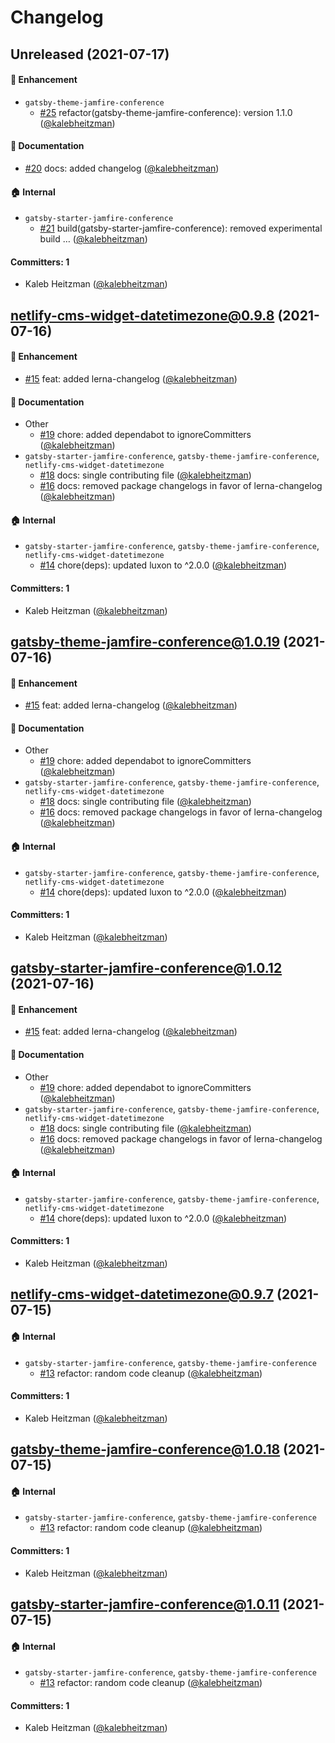 # Changelog

## Unreleased (2021-07-17)

#### :rocket: Enhancement
* `gatsby-theme-jamfire-conference`
  * [#25](https://github.com/jamfire/jamfire/pull/25) refactor(gatsby-theme-jamfire-conference): version 1.1.0 ([@kalebheitzman](https://github.com/kalebheitzman))

#### :memo: Documentation
* [#20](https://github.com/jamfire/jamfire/pull/20) docs: added changelog ([@kalebheitzman](https://github.com/kalebheitzman))

#### :house: Internal
* `gatsby-starter-jamfire-conference`
  * [#21](https://github.com/jamfire/jamfire/pull/21) build(gatsby-starter-jamfire-conference): removed experimental build … ([@kalebheitzman](https://github.com/kalebheitzman))

#### Committers: 1
- Kaleb Heitzman ([@kalebheitzman](https://github.com/kalebheitzman))

## netlify-cms-widget-datetimezone@0.9.8 (2021-07-16)

#### :rocket: Enhancement
* [#15](https://github.com/jamfire/jamfire/pull/15) feat: added lerna-changelog ([@kalebheitzman](https://github.com/kalebheitzman))

#### :memo: Documentation
* Other
  * [#19](https://github.com/jamfire/jamfire/pull/19) chore: added dependabot to ignoreCommitters ([@kalebheitzman](https://github.com/kalebheitzman))
* `gatsby-starter-jamfire-conference`, `gatsby-theme-jamfire-conference`, `netlify-cms-widget-datetimezone`
  * [#18](https://github.com/jamfire/jamfire/pull/18) docs: single contributing file ([@kalebheitzman](https://github.com/kalebheitzman))
  * [#16](https://github.com/jamfire/jamfire/pull/16) docs: removed package changelogs in favor of lerna-changelog ([@kalebheitzman](https://github.com/kalebheitzman))

#### :house: Internal
* `gatsby-starter-jamfire-conference`, `gatsby-theme-jamfire-conference`, `netlify-cms-widget-datetimezone`
  * [#14](https://github.com/jamfire/jamfire/pull/14) chore(deps): updated luxon to ^2.0.0 ([@kalebheitzman](https://github.com/kalebheitzman))

#### Committers: 1
- Kaleb Heitzman ([@kalebheitzman](https://github.com/kalebheitzman))


## gatsby-theme-jamfire-conference@1.0.19 (2021-07-16)

#### :rocket: Enhancement
* [#15](https://github.com/jamfire/jamfire/pull/15) feat: added lerna-changelog ([@kalebheitzman](https://github.com/kalebheitzman))

#### :memo: Documentation
* Other
  * [#19](https://github.com/jamfire/jamfire/pull/19) chore: added dependabot to ignoreCommitters ([@kalebheitzman](https://github.com/kalebheitzman))
* `gatsby-starter-jamfire-conference`, `gatsby-theme-jamfire-conference`, `netlify-cms-widget-datetimezone`
  * [#18](https://github.com/jamfire/jamfire/pull/18) docs: single contributing file ([@kalebheitzman](https://github.com/kalebheitzman))
  * [#16](https://github.com/jamfire/jamfire/pull/16) docs: removed package changelogs in favor of lerna-changelog ([@kalebheitzman](https://github.com/kalebheitzman))

#### :house: Internal
* `gatsby-starter-jamfire-conference`, `gatsby-theme-jamfire-conference`, `netlify-cms-widget-datetimezone`
  * [#14](https://github.com/jamfire/jamfire/pull/14) chore(deps): updated luxon to ^2.0.0 ([@kalebheitzman](https://github.com/kalebheitzman))

#### Committers: 1
- Kaleb Heitzman ([@kalebheitzman](https://github.com/kalebheitzman))


## gatsby-starter-jamfire-conference@1.0.12 (2021-07-16)

#### :rocket: Enhancement
* [#15](https://github.com/jamfire/jamfire/pull/15) feat: added lerna-changelog ([@kalebheitzman](https://github.com/kalebheitzman))

#### :memo: Documentation
* Other
  * [#19](https://github.com/jamfire/jamfire/pull/19) chore: added dependabot to ignoreCommitters ([@kalebheitzman](https://github.com/kalebheitzman))
* `gatsby-starter-jamfire-conference`, `gatsby-theme-jamfire-conference`, `netlify-cms-widget-datetimezone`
  * [#18](https://github.com/jamfire/jamfire/pull/18) docs: single contributing file ([@kalebheitzman](https://github.com/kalebheitzman))
  * [#16](https://github.com/jamfire/jamfire/pull/16) docs: removed package changelogs in favor of lerna-changelog ([@kalebheitzman](https://github.com/kalebheitzman))

#### :house: Internal
* `gatsby-starter-jamfire-conference`, `gatsby-theme-jamfire-conference`, `netlify-cms-widget-datetimezone`
  * [#14](https://github.com/jamfire/jamfire/pull/14) chore(deps): updated luxon to ^2.0.0 ([@kalebheitzman](https://github.com/kalebheitzman))

#### Committers: 1
- Kaleb Heitzman ([@kalebheitzman](https://github.com/kalebheitzman))


## netlify-cms-widget-datetimezone@0.9.7 (2021-07-15)

#### :house: Internal
* `gatsby-starter-jamfire-conference`, `gatsby-theme-jamfire-conference`
  * [#13](https://github.com/jamfire/jamfire/pull/13) refactor: random code cleanup ([@kalebheitzman](https://github.com/kalebheitzman))

#### Committers: 1
- Kaleb Heitzman ([@kalebheitzman](https://github.com/kalebheitzman))


## gatsby-theme-jamfire-conference@1.0.18 (2021-07-15)

#### :house: Internal
* `gatsby-starter-jamfire-conference`, `gatsby-theme-jamfire-conference`
  * [#13](https://github.com/jamfire/jamfire/pull/13) refactor: random code cleanup ([@kalebheitzman](https://github.com/kalebheitzman))

#### Committers: 1
- Kaleb Heitzman ([@kalebheitzman](https://github.com/kalebheitzman))


## gatsby-starter-jamfire-conference@1.0.11 (2021-07-15)

#### :house: Internal
* `gatsby-starter-jamfire-conference`, `gatsby-theme-jamfire-conference`
  * [#13](https://github.com/jamfire/jamfire/pull/13) refactor: random code cleanup ([@kalebheitzman](https://github.com/kalebheitzman))

#### Committers: 1
- Kaleb Heitzman ([@kalebheitzman](https://github.com/kalebheitzman))
